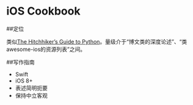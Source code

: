 # iOS Cookbook

##定位

类似[The Hitchhiker’s Guide to Python](http://docs.python-guide.org)。量级介于“博文类的深度论述”、“类awesome-ios的资源列表”之间。

##写作指南

* Swift
* iOS 8+
* 表述简明扼要
* 保持中立客观